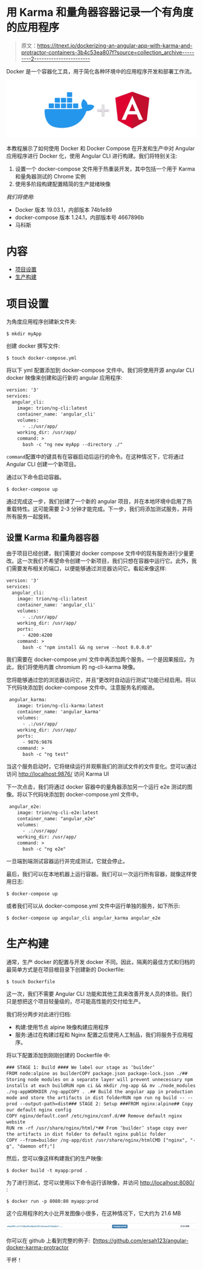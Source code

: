 # 用 Karma 和量角器容器记录一个有角度的应用程序

> 原文：<https://itnext.io/dockerizing-an-angular-app-with-karma-and-protractor-containers-3b4c53ea807f?source=collection_archive---------2----------------------->

Docker 是一个容器化工具，用于简化各种环境中的应用程序开发和部署工作流。

![](img/bc4f18ae069f3f7332e7d23b77a2d138.png)

本教程展示了如何使用 Docker 和 Docker Compose 在开发和生产中对 Angular 应用程序进行 Docker 化，使用 Angular CLI 进行构建。我们将特别关注:

1.  设置一个 docker-compose 文件用于热重装开发，其中包括一个用于 Karma 和量角器测试的 Chrome 实例
2.  使用多阶段构建配置精简的生产就绪映像

*我们将使用:*

*   Docker 版本 19.03.1，内部版本 74b1e89
*   docker-compose 版本 1.24.1，内部版本号 4667896b
*   马科斯

# 内容

*   [项目设置](#ee43)
*   [生产构建](#a324)

# 项目设置

为角度应用程序创建新文件夹:

```
$ mkdir myApp
```

创建 docker 撰写文件:

```
$ touch docker-compose.yml
```

将以下 yml 配置添加到 docker-compose 文件中。我们将使用开源 angular CLI docker 映像来创建和运行新的 angular 应用程序:

```
version: '3'
services:
  angular_cli:
    image: trion/ng-cli:latest
    container_name: 'angular_cli'
    volumes:
      - .:/usr/app/
    working_dir: /usr/app/
    command: >
      bash -c "ng new myApp --directory ./"
```

`command`配置中的键具有在容器启动后运行的命令。在这种情况下，它将通过 Angular CLI 创建一个新项目。

通过以下命令启动容器。

```
$ docker-compose up
```

通过完成这一步，我们创建了一个新的 angular 项目，并在本地环境中启用了热重载特性。这可能需要 2-3 分钟才能完成。下一步，我们将添加测试服务，并将所有服务一起旋转。

## 设置 Karma 和量角器容器

由于项目已经创建，我们需要对 docker compose 文件中的现有服务进行少量更改。这一次我们不希望命令创建一个新项目，我们只想在容器中运行它。此外，我们需要发布相关的端口，以便能够通过浏览器访问它。看起来像这样:

```
version: '3'
services:
  angular_cli:
    image: trion/ng-cli:latest
    container_name: 'angular_cli'
    volumes:
      - .:/usr/app/
    working_dir: /usr/app/
    ports:
      - 4200:4200
    command: >
      bash -c "npm install && ng serve --host 0.0.0.0"
```

我们需要在 docker-compose.yml 文件中再添加两个服务。一个是因果报应。为此，我们将使用内置 chromium 的 ng-cli-karma 映像。

您将能够通过您的浏览器访问它，并且“更改时自动运行测试”功能已经启用。将以下代码块添加到 docker-compose 文件中。注意服务名的缩进。

```
 angular_karma:
    image: trion/ng-cli-karma:latest
    container_name: 'angular_karma'
    volumes:
      - .:/usr/app/
    working_dir: /usr/app/
    ports:
      - 9876:9876
    command: >
      bash -c "ng test"
```

当这个服务启动时，它将继续运行并观察我们的测试文件的文件变化。您可以通过访问 [http://localhost:9876/](http://localhost:9876/) 访问 Karma UI

下一次点击，我们将通过 docker 容器中的量角器添加另一个运行 e2e 测试的图像。将以下代码块添加到 docker-compose.yml 文件中。

```
 angular_e2e:
    image: trion/ng-cli-e2e:latest
    container_name: "angular_e2e"
    volumes:
      - .:/usr/app/
    working_dir: /usr/app/
    command: >
      bash -c "ng e2e"
```

一旦端到端测试容器运行并完成测试，它就会停止。

最后，我们可以在本地机器上运行容器。我们可以一次运行所有容器，就像这样使用日志:

```
$ docker-compose up
```

或者我们可以从 docker-compose.yml 文件中运行单独的服务，如下所示:

```
$ docker-compose up angular_cli angular_karma angular_e2e
```

# 生产构建

通常，生产 docker 的配置与开发 docker 不同。因此，隔离的最佳方式和归档的最简单方式是在项目根目录下创建新的 Dockerfile:

```
$ touch Dockerfile
```

这一次，我们不需要 Angular CLI 功能和其他工具来改善开发人员的体验。我们只是想把这个项目轻量级的，尽可能高性能的交付给生产。

我们将分两步对此进行归档:

*   构建:使用节点 alpine 映像构建应用程序
*   服务:通过在构建过程和 Nginx 配置之后使用人工制品，我们将服务于应用程序。

将以下配置添加到刚刚创建的 Dockerfile 中:

```
### STAGE 1: Build #### We label our stage as ‘builder’
FROM node:alpine as builderCOPY package.json package-lock.json ./## Storing node modules on a separate layer will prevent unnecessary npm installs at each buildRUN npm ci && mkdir /ng-app && mv ./node_modules ./ng-appWORKDIR /ng-appCOPY . .## Build the angular app in production mode and store the artifacts in dist folderRUN npm run ng build -- --prod --output-path=dist### STAGE 2: Setup ###FROM nginx:alpine## Copy our default nginx config
COPY nginx/default.conf /etc/nginx/conf.d/## Remove default nginx website
RUN rm -rf /usr/share/nginx/html/*## From ‘builder’ stage copy over the artifacts in dist folder to default nginx public folder
COPY --from=builder /ng-app/dist /usr/share/nginx/htmlCMD ["nginx", "-g", "daemon off;"]
```

然后，您可以像这样构建我们的生产映像:

```
$ docker build -t myapp:prod .
```

为了进行测试，您可以使用以下命令运行该映像，并访问 [http://localhost:8080/](http://localhost:8080/) :

```
$ docker run -p 8080:80 myapp:prod
```

这个应用程序的大小比开发图像小很多，在这种情况下，它大约为 21.6 MB

![](img/72cf9ddfdd7bbebc7824de731ac7e9e7.png)

你可以在 github 上看到完整的例子:【https://github.com/ersah123/angular-docker-karma-protractor 

干杯！